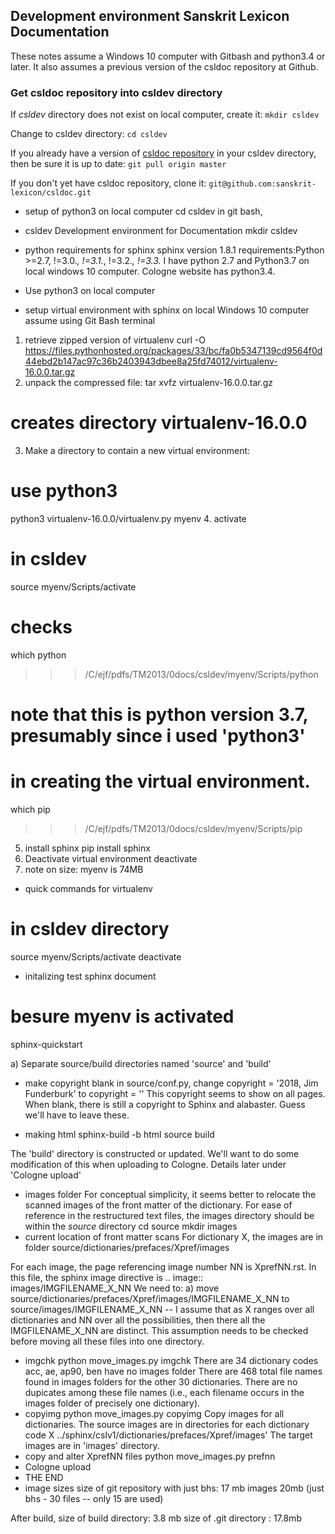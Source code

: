 

## Development environment Sanskrit Lexicon Documentation

These notes assume a Windows 10 computer with Gitbash and python3.4 or later.
It also assumes a previous version of the csldoc repository at Github.

### Get csldoc repository into csldev directory

If *csldev* directory does not exist on local computer, create it:
```mkdir csldev```

Change to csldev directory:
```cd csldev```   

If you already have a version of [csldoc repository](https://github.com/sanskrit-lexicon/csldoc) in your csldev directory, then
be sure it is up to date:  ```git pull origin master```

If you don't yet have csldoc repository, clone it: ```git@github.com:sanskrit-lexicon/csldoc.git```


* setup of python3 on local computer
cd csldev
in git bash,


* csldev
Development environment for Documentation
mkdir csldev

* python requirements for sphinx
sphinx version 1.8.1 requirements:Python >=2.7, !=3.0.*, !=3.1.*, !=3.2.*, !=3.3.*
I have python 2.7 and Python3.7 on local windows 10 computer.
Cologne website has python3.4.

* Use python3 on local computer

* setup virtual environment with sphinx on local Windows 10 computer
assume using Git Bash terminal
1. retrieve zipped version of virtualenv
curl -O https://files.pythonhosted.org/packages/33/bc/fa0b5347139cd9564f0d44ebd2b147ac97c36b2403943dbee8a25fd74012/virtualenv-16.0.0.tar.gz
2. unpack the compressed file:
tar xvfz virtualenv-16.0.0.tar.gz
# creates directory virtualenv-16.0.0
3. Make a directory to contain a new virtual environment:
# use python3
python3 virtualenv-16.0.0/virtualenv.py myenv
4. activate
# in csldev
source myenv/Scripts/activate
# checks
 which python
>>> /C/ejf/pdfs/TM2013/0docs/csldev/myenv/Scripts/python
# note that this is python version 3.7, presumably since i used 'python3'
# in creating the virtual environment.
 which pip
>>> /C/ejf/pdfs/TM2013/0docs/csldev/myenv/Scripts/pip
5. install sphinx
pip install sphinx
6. Deactivate virtual environment
deactivate
7. note on size:  myenv is 74MB
* quick commands for virtualenv
# in csldev directory
source myenv/Scripts/activate
deactivate

* initalizing test sphinx document
# besure myenv is activated
sphinx-quickstart

a) Separate source/build directories
 named 'source' and 'build'
* make copyright blank
in source/conf.py, change 
copyright = '2018, Jim Funderburk'
to 
copyright = ''
This copyright seems to show on all pages.
When blank, there is still a copyright to Sphinx and alabaster.
Guess we'll have to leave these.

* making html
sphinx-build -b html source build

The 'build' directory is constructed or updated.
We'll want to do some modification of this when uploading to 
Cologne.  Details later under 'Cologne upload'
* images folder 
For conceptual simplicity, it seems better to relocate the scanned 
images of the front matter of the dictionary.
For ease of reference in the restructured text files, the images directory
should be within the *source* directory
cd source
mkdir images
* current location of front matter scans
For dictionary X, the images are in folder
source/dictionaries/prefaces/Xpref/images

For each image, the page referencing image number NN is XprefNN.rst.
In this file, the sphinx image directive is
.. image:: images/IMGFILENAME_X_NN
We need to:
a) move source/dictionaries/prefaces/Xpref/images/IMGFILENAME_X_NN to
        source/images/IMGFILENAME_X_NN
  -- I assume that as X ranges over all dictionaries and NN over all
     the possibilities, then there all the IMGFILENAME_X_NN are distinct.
     This assumption needs to be checked before moving all these
     files into one directory.
* imgchk
  python move_images.py imgchk
  There are 34 dictionary codes
  acc, ae, ap90, ben  have no images folder
  There are 468 total file names found in images folders for the other 30
  dictionaries.
  There are no dupicates among these file names (i.e., each filename 
   occurs in the images folder of precisely one dictionary).
* copyimg 
python move_images.py copyimg
Copy images for all dictionaries. 
The source images are in directories for each dictionary code X
  ../sphinx/cslv1/dictionaries/prefaces/Xpref/images'
The target images are in 'images' directory.
* copy and alter XprefNN files
python move_images.py prefnn
* Cologne upload
* THE END
* image sizes
size of git repository with just bhs: 17 mb
images 20mb  (just bhs - 30 files -- only 15 are used)

After build,
  size of build directory: 3.8 mb
  size of .git directory : 17.8mb
